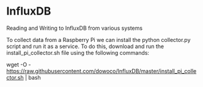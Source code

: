 # InfluxDB
Reading and Writing to InfluxDB from various systems

To collect data from a Raspberry Pi we can install the python collector.py script and run it as a service. To do this, 
download and run the install_pi_collector.sh file using the following commands:

wget -O - https://raw.githubusercontent.com/dowoco/InfluxDB/master/install_pi_collector.sh | bash




